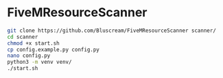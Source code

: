 # FiveMResourceScanner

```bash
git clone https://github.com/Bluscream/FiveMResourceScanner scanner/
cd scanner
chmod +x start.sh
cp config.example.py config.py
nano config.py
python3 -m venv venv/
./start.sh
```

